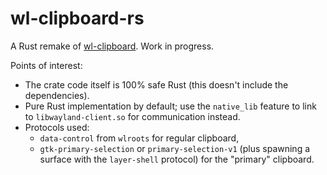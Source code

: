 # wl-clipboard-rs

A Rust remake of [wl-clipboard](https://github.com/bugaevc/wl-clipboard). Work in progress.

Points of interest:
- The crate code itself is 100% safe Rust (this doesn't include the dependencies).
- Pure Rust implementation by default; use the `native_lib` feature to link to `libwayland-client.so` for communication instead.
- Protocols used:
  - `data-control` from `wlroots` for regular clipboard,
  - `gtk-primary-selection` or `primary-selection-v1` (plus spawning a surface with the `layer-shell` protocol) for the "primary" clipboard.
